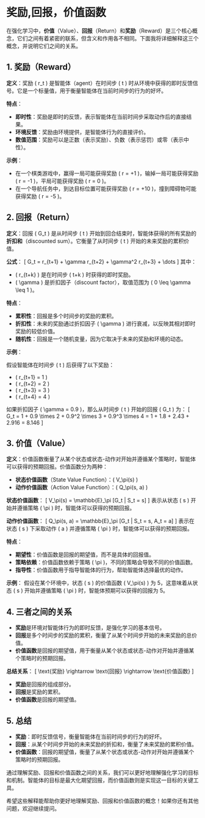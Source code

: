 # 奖励,回报，价值函数

在强化学习中，**价值**（Value）、**回报**（Return）和**奖励**（Reward）是三个核心概念，它们之间有着紧密的联系，但含义和作用各不相同。下面我将详细解释这三个概念，并说明它们之间的关系。

## 1. **奖励（Reward）**

**定义**：奖励 \( r_t \) 是智能体（agent）在时间步 \( t \) 时从环境中获得的即时反馈信号。它是一个标量值，用于衡量智能体在当前时间步的行为的好坏。

**特点**：

- **即时性**：奖励是即时的反馈，表示智能体在当前时间步采取动作后的直接结果。
- **环境反馈**：奖励由环境提供，是智能体行为的直接评价。
- **数值范围**：奖励可以是正数（表示奖励）、负数（表示惩罚）或零（表示中性）。

**示例**：

- 在一个棋类游戏中，赢得一局可能获得奖励 \( r = +1 \)，输掉一局可能获得奖励 \( r = -1 \)，平局可能获得奖励 \( r = 0 \)。
- 在一个导航任务中，到达目标位置可能获得奖励 \( r = +10 \)，撞到障碍物可能获得奖励 \( r = -5 \)。

## 2. **回报（Return）**

**定义**：回报 \( G_t \) 是从时间步 \( t \) 开始到回合结束时，智能体获得的所有奖励的**折扣和**（discounted sum）。它衡量了从时间步 \( t \) 开始的未来奖励的累积价值。

**公式**：
\[
G_t = r_{t+1} + \gamma r_{t+2} + \gamma^2 r_{t+3} + \dots
\]
其中：

- \( r_{t+k} \) 是在时间步 \( t+k \) 时获得的即时奖励。
- \( \gamma \) 是折扣因子（discount factor），取值范围为 \( 0 \leq \gamma \leq 1 \)。

**特点**：

- **累积性**：回报是多个时间步的奖励的累积。
- **折扣性**：未来的奖励通过折扣因子 \( \gamma \) 进行衰减，以反映其相对即时奖励的较低价值。
- **随机性**：回报是一个随机变量，因为它取决于未来的奖励和环境的动态。

**示例**：

假设智能体在时间步 \( t \) 后获得了以下奖励：

- \( r_{t+1} = 1 \)
- \( r_{t+2} = 2 \)
- \( r_{t+3} = 3 \)
- \( r_{t+4} = 4 \)

如果折扣因子 \( \gamma = 0.9 \)，那么从时间步 \( t \) 开始的回报 \( G_t \) 为：
\[
G_t = 1 + 0.9 \times 2 + 0.9^2 \times 3 + 0.9^3 \times 4 = 1 + 1.8 + 2.43 + 2.916 = 8.146
\]

## 3. **价值（Value）**

**定义**：价值函数衡量了从某个状态或状态-动作对开始并遵循某个策略时，智能体可以获得的预期回报。价值函数分为两种：

- **状态价值函数**（State Value Function）：\( V_\pi(s) \)
- **动作价值函数**（Action Value Function）：\( Q_\pi(s, a) \)

**状态价值函数**：
\[
V_\pi(s) = \mathbb{E}_\pi [G_t | S_t = s]
\]
表示从状态 \( s \) 开始并遵循策略 \( \pi \) 时，智能体可以获得的预期回报。

**动作价值函数**：
\[
Q_\pi(s, a) = \mathbb{E}_\pi [G_t | S_t = s, A_t = a]
\]
表示在状态 \( s \) 下采取动作 \( a \) 并遵循策略 \( \pi \) 时，智能体可以获得的预期回报。

**特点**：

- **期望性**：价值函数是回报的期望值，而不是具体的回报值。
- **策略依赖**：价值函数依赖于策略 \( \pi \)，不同的策略会导致不同的价值函数。
- **指导性**：价值函数用于指导智能体的行为，帮助智能体选择最优的动作。

**示例**：
假设在某个环境中，状态 \( s \) 的价值函数 \( V_\pi(s) \) 为 5，这意味着从状态 \( s \) 开始并遵循策略 \( \pi \) 时，智能体预期可以获得的回报为 5。

## 4. **三者之间的关系**

- **奖励**是环境对智能体行为的即时反馈，是强化学习的基本信号。
- **回报**是多个时间步的奖励的累积，衡量了从某个时间步开始的未来奖励的总价值。
- **价值函数**是回报的期望值，用于衡量从某个状态或状态-动作对开始并遵循某个策略时的预期回报。

**总结关系**：
\[
\text{奖励} \rightarrow \text{回报} \rightarrow \text{价值函数}
\]

- **奖励**是回报的组成部分。
- **回报**是奖励的累积。
- **价值函数**是回报的期望值。

## 5. **总结**

- **奖励**：即时反馈信号，衡量智能体在当前时间步的行为的好坏。
- **回报**：从某个时间步开始的未来奖励的折扣和，衡量了未来奖励的累积价值。
- **价值函数**：回报的期望值，衡量了从某个状态或状态-动作对开始并遵循某个策略时的预期回报。

通过理解奖励、回报和价值函数之间的关系，我们可以更好地理解强化学习的目标和机制。智能体的目标是最大化期望回报，而价值函数则是实现这一目标的关键工具。

希望这些解释能帮助你更好地理解奖励、回报和价值函数的概念！如果你还有其他问题，欢迎继续提问。
